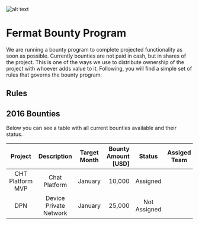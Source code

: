 ![alt text](https://github.com/bitDubai/media-kit/blob/master/Readme%20Image/Fermat%20Logotype/Fermat_Logo_3D.png "Fermat Logo")

# Fermat Bounty Program

We are running a bounty program to complete projected functionality as soon as possible. Currently bounties are not paid in cash, but in shares of the project. This is one of the ways we use to distribute ownership of the project with whoever adds value to it. Following, you will find a simple set of rules that governs the bounty program:

## Rules




## 2016 Bounties

Below you can see a table with all current bounties available and their status. 

| Project | Description | Target Month | Bounty Amount [USD] | Status | Assiged Team | Starded | Finished | Amount Awarded [USD] |
|:---:|:---:|:---:|---:|:---:|:---:|:---:|:---:|---:|
|CHT Platform MVP | Chat Platform | January | 10,000 | Assigned | | 22 Dec 2015 | | |
|DPN | Device Private Network | January | 25,000 | Not Assigned | | | | |
